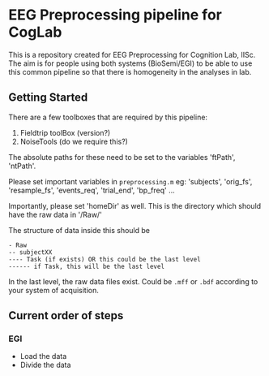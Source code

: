 # EEG Preprocessing pipeline for CogLab

This is a repository created for EEG Preprocessing for Cognition Lab, IISc. The aim is for people using both systems (BioSemi/EGI) to be able to use this common pipeline so that there is homogeneity in the analyses in lab. 

## Getting Started

There are a few toolboxes that are required by this pipeline: 
1. Fieldtrip toolBox (version?)
2. NoiseTools (do we require this?)

The absolute paths for these need to be set to the variables 'ftPath', 'ntPath'. 

Please set important variables in `preprocessing.m` eg: 'subjects', 'orig_fs', 'resample_fs', 'events_req', 'trial_end', 'bp_freq' ... 

Importantly, please set 'homeDir' as well. This is the directory which should have the raw data in '/Raw/'

The structure of data inside this should be
```
- Raw
-- subjectXX
---- Task (if exists) OR this could be the last level
------ if Task, this will be the last level 
```
In the last level, the raw data files exist. Could be `.mff` or `.bdf` according to your system of acquisition. 

## Current order of steps

### EGI

* Load the data
* Divide the data